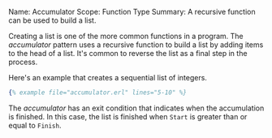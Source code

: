 Name:     Accumulator
Scope:    Function Type
Summary:  A recursive function can be used to build a list.

Creating a list is one of the more common functions in a program. The
_accumulator_ pattern uses a recursive function to build a list by
adding items to the head of a list. It's common to reverse the list as
a final step in the process.

Here's an example that creates a sequential list of integers.

```erlang
{% example file="accumulator.erl" lines="5-10" %}
```

The _accumulator_ has an exit condition that indicates when the
accumulation is finished. In this case, the list is finished when
`Start` is greater than or equal to `Finish`.
